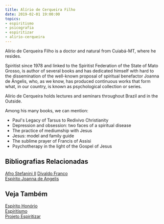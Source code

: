 ```yaml
---
title: Alírio de Cerqueira Filho
date: 2019-02-01 19:00:00
topics: 
- espiritismo
- psicografia
- espiritizar
- alirio-cerqueira
---
```


Alírio de Cerqueira Filho is a doctor and natural from Cuiabá-MT, where he resides.

Spiritist since 1978 and linked to the Spiritist Federation of the State of Mato Grosso, is
author of several books and has dedicated himself with hard to the dissemination of the well-known
proposal of spiritual benefactor Joanna de Ângelis, who, as we know, has
produced continuous works that form what, in our country, is known as
psychological collection or series.

Alírio de Cerqueira holds lectures and seminars throughout Brazil and in the
Outside.

Among his many books, we can mention:

* Paul's Legacy of Tarsus to Redivivo Christianity
* Depression and obsession: two faces of a spiritual disease
* The practice of mediumship with Jesus
* Jesus: model and family guide
* The sublime prayer of Francis of Assisi
* Psychotherapy in the light of the Gospel of Jesus


## Bibliografias Relacionadas
[Afro Stefanini II](../afro-stefanini) 
[Divaldo Franco](../divaldo-franco)  
[Espírito Joanna de Angelis](../joanna-de-angelis)  

## Veja Também
[Espírito Honório](../honorio)  
[Espiritismo](/espiritismo)  
[Projeto Espiritizar](/sobre/espiritizar)  
